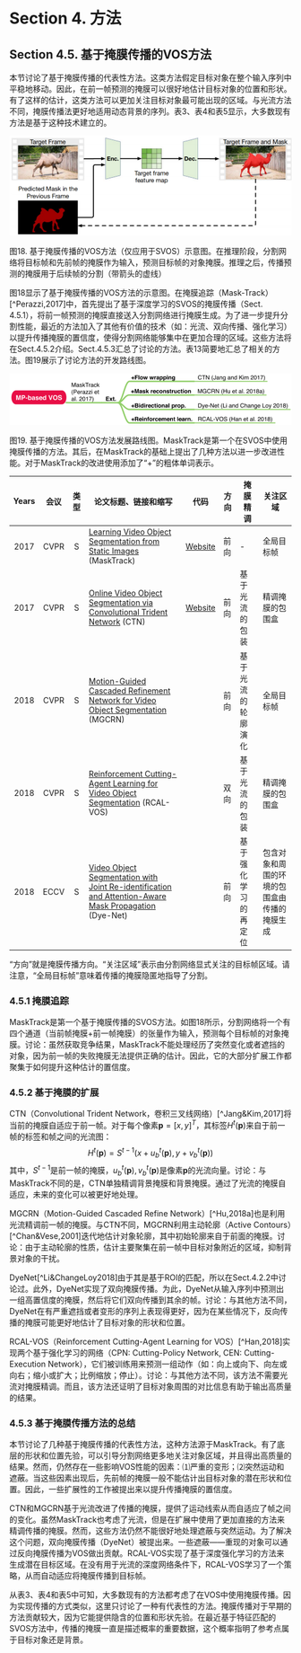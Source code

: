 # Section 4. 方法

## Section 4.5. 基于掩膜传播的VOS方法

本节讨论了基于掩膜传播的代表性方法。这类方法假定目标对象在整个输入序列中平稳地移动。因此，在前一帧预测的掩膜可以很好地估计目标对象的位置和形状。有了这样的估计，这类方法可以更加关注目标对象最可能出现的区域。与光流方法不同，掩膜传播法更好地适用动态背景的序列。表3、表4和表5显示，大多数现有方法是基于这种技术建立的。

![image-20230525112924851](./pics/Section_4_5_Mask_Prop_methods/image-20230525112924851.png)

图18. 基于掩膜传播的VOS方法（仅应用于SVOS）示意图。在推理阶段，分割网络将目标帧和先前帧的掩膜作为输入，预测目标帧的对象掩膜。推理之后，传播预测的掩膜用于后续帧的分割（带箭头的虚线）

图18显示了基于掩膜传播的VOS方法的示意图。在掩膜追踪（Mask-Track）[^Perazzi,2017]中，首先提出了基于深度学习的SVOS的掩膜传播（Sect. 4.5.1），将前一帧预测的掩膜直接送入分割网络进行掩膜生成。为了进一步提升分割性能，最近的方法加入了其他有价值的技术（如：光流、双向传播、强化学习）以提升传播掩膜的置信度，使得分割网络能够集中在更加合理的区域。这些方法将在Sect.4.5.2介绍。Sect.4.5.3汇总了讨论的方法。表13简要地汇总了相关的方法。图19展示了讨论方法的开发路线图。

![image-20230525113234762](./pics/Section_4_5_Mask_Prop_methods/image-20230525113234762.png)

图19. 基于掩膜传播的VOS方法发展路线图。MaskTrack是第一个在SVOS中使用掩膜传播的方法。其后，在MaskTrack的基础上提出了几种方法以进一步改进性能。对于MaskTrack的改进使用添加了“+”的粗体单词表示。

| Years | 会议 | 类型 | 论文标题、链接和缩写                                         |                             代码                             | 方向 | 掩膜精调             | 关注区域                                     |
| :---: | :--: | :--: | ------------------------------------------------------------ | :----------------------------------------------------------: | ---- | -------------------- | -------------------------------------------- |
| 2017  | CVPR |  S   | [Learning Video Object Segmentation from Static Images](https://openaccess.thecvf.com/content_cvpr_2017/papers/Perazzi_Learning_Video_Object_CVPR_2017_paper.pdf) (MaskTrack) | [Website](https://fperazzi.github.io/projects/masktrack/index.html) | 前向 | -                    | 全局目标帧                                   |
| 2017  | CVPR |  S   | [Online Video Object Segmentation via Convolutional Trident Network](https://openaccess.thecvf.com/content_cvpr_2017/papers/Jang_Online_Video_Object_CVPR_2017_paper.pdf) (CTN) | [Website](http://mcl.korea.ac.kr/~dotol1216/CVPR2017_CTN/index.html) | 前向 | 基于光流的包装       | 精调掩膜的包围盒                             |
| 2018  | CVPR |  S   | [Motion-Guided Cascaded Refinement Network for Video Object Segmentation](https://openaccess.thecvf.com/content_cvpr_2018/CameraReady/0391.pdf) (MGCRN) |                                                              | 前向 | 基于光流的轮廓演化   | 全局目标帧                                   |
| 2018  | CVPR |  S   | [Reinforcement Cutting-Agent Learning for Video Object Segmentation](https://openaccess.thecvf.com/content_cvpr_2018/papers/Han_Reinforcement_Cutting-Agent_Learning_CVPR_2018_paper.pdf) (RCAL-VOS) |                                                              | 双向 | 基于光流的包装       | 精调掩膜的包围盒                             |
| 2018  | ECCV |  S   | [Video Object Segmentation with Joint Re-identification and Attention-Aware Mask Propagation](https://openaccess.thecvf.com/content_ECCV_2018/papers/Xiaoxiao_Li_Video_Object_Segmentation_ECCV_2018_paper.pdf) (Dye-Net) |                                                              | 前向 | 基于强化学习的再定位 | 包含对象和周围的环境的包围盒由传播的掩膜生成 |

“方向”就是掩膜传播方向。“关注区域”表示由分割网络显式关注的目标帧区域。请注意，“全局目标帧”意味着传播的掩膜隐匿地指导了分割。

### 4.5.1 掩膜追踪

MaskTrack是第一个基于掩膜传播的SVOS方法。如图18所示，分割网络将一个有四个通道（当前帧掩膜+前一帧掩膜）的张量作为输入，预测每个目标帧的对象掩膜。讨论：虽然获取竞争结果，MaskTrack不能处理经历了突然变化或者遮挡的对象，因为前一帧的失败掩膜无法提供正确的估计。因此，它的大部分扩展工作都聚集于如何提升这种估计的置信度。

### 4.5.2 基于掩膜的扩展

CTN（Convolutional Trident Network，卷积三叉线网络）[^Jang&Kim,2017]将当前的掩膜自适应于前一帧。对于每个像素$\mathbf{p}=[x,y]^T$，其标签$H^t(\mathbf{p})$来自于前一帧的标签和帧之间的光流图：
$$
H^t(\mathbf{p})=S^{t-1}(x+u_b^t(\mathbf{p}),y+v_b^t(\mathbf{p}))
$$
其中，$S^{t-1}$是前一帧的掩膜，$u_b^t(\mathbf{p}),v_b^t(\mathbf{p})$是像素$\mathbf{p}$的光流向量。讨论：与MaskTrack不同的是，CTN单独精调背景掩膜和背景掩膜。通过了光流的掩膜自适应，未来的变化可以被更好地处理。

MGCRN（Motion-Guided Cascaded Refine Network）[^Hu,2018a]也是利用光流精调前一帧的掩膜。与CTN不同，MGCRN利用主动轮廓（Active Contours）[^Chan&Vese,2001]迭代地估计对象轮廓，其中初始轮廓来自于前面的掩膜。讨论：由于主动轮廓的性质，估计主要聚集在前一帧中目标对象附近的区域，抑制背景对象的干扰。

DyeNet[^Li&ChangeLoy2018]由于其是基于ROI的匹配，所以在Sect.4.2.2中讨论过。此外，DyeNet实现了双向掩膜传播。为此，DyeNet从输入序列中预测出一组高置信度的掩膜，然后将它们双向传播到其余的帧。讨论：与其他方法不同，DyeNet在有严重遮挡或者变形的序列上表现得更好，因为在某些情况下，反向传播的掩膜可能更好地估计了目标对象的形状和位置。

RCAL-VOS（Reinforcement Cutting-Agent Learning for VOS）[^Han,2018]实现两个基于强化学习的网络（CPN: Cutting-Policy Network, CEN: Cutting-Execution Network），它们被训练用来预测一组动作（如：向上或向下、向左或向右；缩小或扩大；比例缩放；停止）。讨论：与其他方法不同，该方法不需要光流对掩膜精调。而且，该方法还证明了目标对象周围的对比信息有助于输出高质量的结果。

### 4.5.3 基于掩膜传播方法的总结

本节讨论了几种基于掩膜传播的代表性方法，这种方法源于MaskTrack。有了底层的形状和位置先验，可以引导分割网络更多地关注对象区域，并且得出高质量的结果。然而，仍然存在一些影响VOS性能的因素：⑴严重的变形；⑵突然运动和遮蔽。当这些因素出现后，先前帧的掩膜一般不能估计出目标对象的潜在形状和位置。因此，一些扩展性的工作被提出来以提升传播掩膜的置信度。

CTN和MGCRN基于光流改进了传播的掩膜，提供了运动线索从而自适应了帧之间的变化。虽然MaskTrack也考虑了光流，但是在扩展中使用了更加直接的方法来精调传播的掩膜。然而，这些方法仍然不能很好地处理遮蔽与突然运动。为了解决这个问题，双向掩膜传播（DyeNet）被提出来。一些遮蔽——重现的对象可以通过反向掩膜传播为VOS做出贡献。RCAL-VOS实现了基于深度强化学习的方法来生成潜在目标区域。在没有用于光流的深度网络条件下，RCAL-VOS学习了一个策略，从而自动适应将掩膜传播到目标帧。

从表3、表4和表5中可知，大多数现有的方法都考虑了在VOS中使用掩膜传播。因为实现传播的方式类似，这里只讨论了一种有代表性的方法。掩膜传播对于早期的方法贡献较大，因为它能提供隐含的位置和形状先验。在最近基于特征匹配的SVOS方法中，传播的掩膜一直是描述概率的重要数据，这个概率指明了参考点属于目标对象还是背景。
